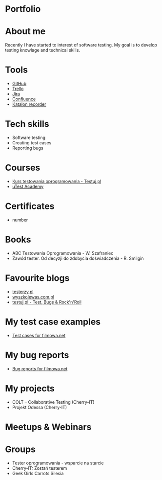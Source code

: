 # Portfolio
# About me
Recently I have started to interest of software testing. 
My goal is to develop testing knowlage and technical skills. 
# Tools
* [GitHub](https://github.com/)
* [Trello](trello.com)
* [Jira](https://www.atlassian.com/pl/software/jira)
* [Confluence](https://www.atlassian.com/pl/software/confluence)
* [Katalon recorder](https://katalon.com/)
# Tech skills
* Software testing
* Creating test cases
* Reporting bugs
# Courses
* [Kurs testowania oprogramowania - Testuj.pl](https://testuj.pl/karta-szkolenia/kurs-it-online-wieczorowa-akademia-testowania-plus)
* [uTest Academy](https://www.utest.com/academy)
# Certificates
* number
# Books
* ABC Testowania Oprogramowania - W. Szafraniec
* Zawód tester. Od decyzji do zdobycia doświadczenia - R. Smilgin
# Favourite blogs
* [testerzy.pl](testerzy.pl)
* [wyszkolewas.com.pl](wyszkolewas.com.pl)
* [testuj.pl - Test, Bugs & Rock'n'Roll](testuj.pl)
# My test case examples
* [Test cases for filmowa.net](https://docs.google.com/spreadsheets/d/1jSpZVBiEpD-JODOSWxv-RvTeD1P4moBhH5wrbfp_8Zg/edit?usp=sharing) 
# My bug reports
* [Bug reports for filmowa.net](https://docs.google.com/spreadsheets/d/1fyqCPsowjQoW7iUBhblzdGcYynXQZpF8Q62oiqV6OLY/edit?usp=sharing)
# My projects
* COLT – Collaborative Testing (Cherry-IT)
* Projekt Odessa (Cherry-IT)
# Meetups & Webinars

# Groups
* Tester oprogramowania - wsparcie na starcie
* Cherry-IT: Zostań testerem
* Geek Girls Carrots Silesia
